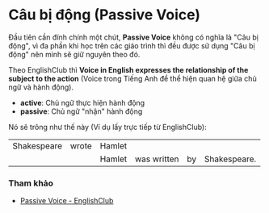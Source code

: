 # Câu bị động (Passive Voice)

Đầu tiên cần đính chính một chút, **Passive Voice** không có nghĩa là "Câu bị động", vì đa phần khi học trên các giáo trình thì đều được sử dụng "Câu bị động" nên mình sẽ giữ nguyên theo đó.

Theo EnglishClub thì **Voice in English expresses the relationship of the subject to the action** (Voice trong Tiếng Anh để thể hiện quan hệ giữa chủ ngữ và hành động).

-   **active**: Chủ ngữ thực hiện hành động
-   **passive**: Chủ ngữ "nhận" hành động

Nó sẽ trông như thế này (Ví dụ lấy trực tiếp từ EnglishClub):

|  |  |  |  |  |  |
| --- | --- | --- | --- | --- | --- |
| Shakespeare | wrote | Hamlet |   |   | | 
|   |   | Hamlet | was written | by | Shakespeare. |

### Tham khảo
- [Passive Voice - EnglishClub](https://www.englishclub.com/grammar/passive-voice.php)